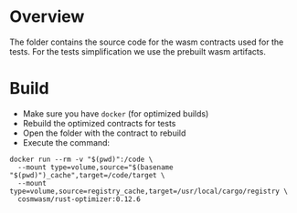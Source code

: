 # Overview

The folder contains the source code for the wasm contracts used for the tests.
For the tests simplification we use the prebuilt wasm artifacts. 

# Build
* Make sure you have `docker` (for optimized builds)
* Rebuild the optimized contracts for tests
* Open the folder with the contract to rebuild
* Execute the command:
```
docker run --rm -v "$(pwd)":/code \
  --mount type=volume,source="$(basename "$(pwd)")_cache",target=/code/target \
  --mount type=volume,source=registry_cache,target=/usr/local/cargo/registry \
  cosmwasm/rust-optimizer:0.12.6
```
